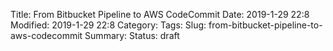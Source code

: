 Title: From Bitbucket Pipeline to AWS CodeCommit
Date: 2019-1-29 22:8
Modified: 2019-1-29 22:8
Category:
Tags:
Slug: from-bitbucket-pipeline-to-aws-codecommit
Summary:
Status: draft